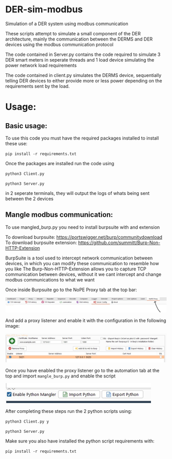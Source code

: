 # DER-sim-modbus
Simulation of a DER system using modbus communication

These scripts attempt to simulate a small component of the DER architecture, mainly the communication between the DERMS and DER devices using the modbus communication protocol

The code contained in Server.py contains the code required to simulate 3 DER smart meters in seperate threads and 1 load device simulating the power network load requirements

The code contained in client.py simulates the DERMS device, sequentially telling DER devices to either provide more or less power depending on the requirements sent by the load.

# Usage:

## Basic usage:
To use this code you must have the required packages installed to install these use:

`pip install -r requirements.txt`

Once the packages are installed run the code using

`python3 Client.py`

`python3 Server.py` 

in 2 seperate terminals, they will output the logs of whats being sent between the 2 devices

## Mangle modbus communication:
To use mangled_burp.py you need to install burpsuite with and extension

To download burpsuite: https://portswigger.net/burp/communitydownload
To download burpsuite extension: https://github.com/summitt/Burp-Non-HTTP-Extension

BurpSuite is a tool used to intercept network communication between devices, in which you can modify these communication to resemble how you like
The Burp-Non-HTTP-Extension allows you to capture TCP communication between devices, without it we cant intercept and change modbus communications to what we want

Once inside Burpsuite go to the NoPE Proxy tab at the top bar:

![NoPE Proxy Tab](https://raw.githubusercontent.com/TeddyCom1/DER-sim-modbus/main/Pictures/NoPE_proxy_top_bar.jpg)

And add a proxy listener and enable it with the configuration in the following image:

![NoPE Proxy Settings](https://raw.githubusercontent.com/TeddyCom1/DER-sim-modbus/main/Pictures/NoPE_proxy_proxy_setting.jpg)

Once you have enabled the proxy listener go to the automation tab at the top and import `mangle_burp.py` and enable the script

![Python Mangler](https://raw.githubusercontent.com/TeddyCom1/DER-sim-modbus/main/Pictures/import_python_mangler.jpg)

After completing these steps run the 2 python scripts using:

`python3 Client.py y`

`python3 Server.py`

Make sure you also have installed the python script requirements with:

`pip install -r requirements.txt`

